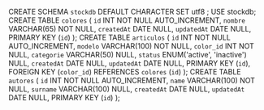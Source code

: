 CREATE SCHEMA `stockdb` DEFAULT CHARACTER SET utf8 ;
USE stockdb;
CREATE TABLE `colores` (
  `id` INT NOT NULL AUTO_INCREMENT,
  `nombre` VARCHAR(65) NOT NULL,
  `createdAt` DATE NULL, 
  `updatedAt` DATE NULL,
  PRIMARY KEY (`id`)
);
CREATE TABLE `articulos` (
  `id` INT NOT NULL AUTO_INCREMENT,
  `modelo` VARCHAR(100) NOT NULL,
  `color_id` INT NOT NULL,
  `categorie` VARCHAR(50) NULL,
  `status` ENUM('active', 'inactive') NULL,
  `createdAt` DATE NULL, 
  `updatedAt` DATE NULL,
  PRIMARY KEY (`id`),
  FOREIGN KEY (`color_id`) REFERENCES `colores` (`id`)
);
CREATE TABLE `autores` (
  `id` INT NOT NULL AUTO_INCREMENT,
  `name` VARCHAR(100) NOT NULL,
  `surname` VARCHAR(100) NULL,
  `createdAt` DATE NULL, 
  `updatedAt` DATE NULL,
  PRIMARY KEY (`id`)
);